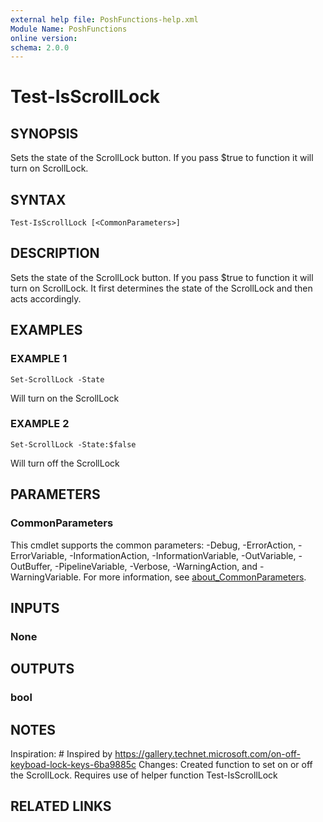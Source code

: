 ```yaml
---
external help file: PoshFunctions-help.xml
Module Name: PoshFunctions
online version:
schema: 2.0.0
---
```


# Test-IsScrollLock

## SYNOPSIS
Sets the state of the ScrollLock button.
If you pass $true to function it will turn on ScrollLock.

## SYNTAX

```
Test-IsScrollLock [<CommonParameters>]
```

## DESCRIPTION
Sets the state of the ScrollLock button.
If you pass $true to function it will turn on
ScrollLock.
It first determines the state of the ScrollLock and then acts accordingly.

## EXAMPLES

### EXAMPLE 1
```
Set-ScrollLock -State
```

Will turn on the ScrollLock

### EXAMPLE 2
```
Set-ScrollLock -State:$false
```

Will turn off the ScrollLock

## PARAMETERS

### CommonParameters
This cmdlet supports the common parameters: -Debug, -ErrorAction, -ErrorVariable, -InformationAction, -InformationVariable, -OutVariable, -OutBuffer, -PipelineVariable, -Verbose, -WarningAction, and -WarningVariable. For more information, see [about_CommonParameters](http://go.microsoft.com/fwlink/?LinkID=113216).

## INPUTS

### None
## OUTPUTS

### bool
## NOTES
Inspiration: # Inspired by https://gallery.technet.microsoft.com/on-off-keyboad-lock-keys-6ba9885c
Changes:     Created function to set on or off the ScrollLock.
Requires use of helper function Test-IsScrollLock

## RELATED LINKS
